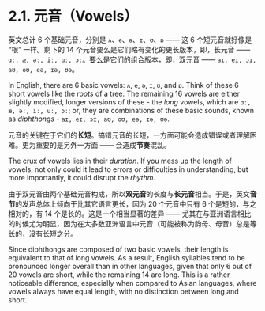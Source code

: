 # 2.1. 元音（Vowels）

英文总计 6 个基础元音，分别是 `ʌ`、`e`、`ə`、`ɪ`、`ʊ`、`ɒ` —— 这 6 个短元音就好像是 “根” 一样。剩下的 14 个元音要么是它们略有变化的更长版本，即，长元音  ——  `ɑː, æ, əː, iː, uː, ɔː`。要么是它们的组合版本，即，双元音 —— `aɪ, eɪ, ɔɪ, aʊ, oʊ, eə, ɪə, ʊə`。

In English, there are 6 basic vowels: `ʌ`, `e`, `ə`, `ɪ`, `ʊ`, and `ɒ`. Think of these 6 short vowels like the *roots* of a tree. The remaining 16 vowels are either slightly modified, longer versions of these - the *long* vowels, which are `ɑː, æ, əː, iː, uː, ɔː`; or, they are combinations of these basic sounds, known as *diphthongs* - `aɪ, eɪ, ɔɪ, aʊ, oʊ, eə, ɪə, ʊə`.

元音的关键在于它们的**长短**。搞错元音的长短，一方面可能会造成错误或者理解困难。更为重要的是另外一方面 —— 会造成**节奏**混乱。

The crux of vowels lies in their *duration*. If you mess up the length of vowels, not only could it lead to errors or difficulties in understanding, but more importantly, it could disrupt the *rhythm*.

由于双元音由两个基础元音构成，所以**双元音**的长度与**长元音**相当。于是，英文**音节**的发声总体上倾向于比其它语言更长，因为 20 个元音中只有 6 个是短的，与之相对的，有 14 个是长的。这是一个相当显著的差异 —— 尤其在与亚洲语言相比的时候尤为明显，因为在大多数亚洲语言中元音（可能被称为韵母、母音）总是等长的，没有长短之分。

Since diphthongs are composed of two basic vowels, their length is equivalent to that of long vowels. As a result, English syllables tend to be pronounced longer overall than in other languages, given that only 6 out of 20 vowels are short, while the remaining 14 are long. This is a rather noticeable difference, especially when compared to Asian languages, where vowels always have equal length, with no distinction between long and short.
